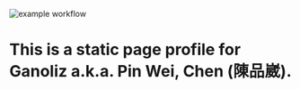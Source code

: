 ![example workflow](https://github.com/ganoliz/ganoliz.github.io/actions/workflows/test_action.yml/badge.svg)
# This is a static page profile for Ganoliz a.k.a. Pin Wei, Chen (陳品崴).
